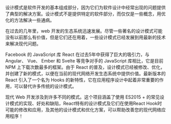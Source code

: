 设计模式是软件开发的基本组成部分，因为它们为软件设计中经常出现的问题提供了典型的解决方案。设计模式不是提供特定的软件部分，而仅仅是一些概念，用优化的方法解决一些通病。

在过去的几年里，web 开发的生态系统迅速发展。尽管一些著名的设计模式可能没有以前那么有价值，但是它们还在用着，一些设计模式已经发展到用最新的技术来解决现代问题。

Facebook 的 JavaScript 库 React 在过去5年中获得了巨大的吸引力，与 Angular、 Vue、 Ember 和 Svelte 等竞争对手的 JavaScript 库相比，它是目前 NPM 上下载次数最多的框架。由于 React 的普及，设计模式已经被修改、优化，并创建了新的模式，以便在当前的现代网络开发生态系统中提供价值。最新版本的 React 引入了一个名为 Hooks 的新特性，它在应用程序设计中起着非常重要的作用，可以替代许多传统的设计模式。

现代 Web 开发涉及到许多不同的模式。这个项目涵盖了使用 ES2015 + 的常见设计模式的实现、好处和缺陷，React特有的设计模式及它们在使用React Hook时可能的修改和应用，及其他的设计模式和优化方案，可以帮助改善您的现代网络应用程序！

